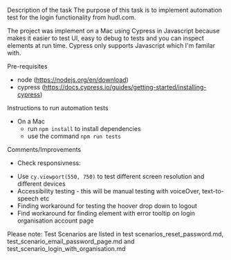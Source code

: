 Description of the task
The purpose of this task is to implement automation test for the login functionality from hudl.com.

The project was implement on a Mac using Cypress in Javascript because makes it easier to test UI, easy to debug to tests and you can inspect elements at run time. Cypress only supports Javascript which I'm familar with.

Pre-requisites

- node (https://nodejs.org/en/download)
- cypress (https://docs.cypress.io/guides/getting-started/installing-cypress)

Instructions to run automation tests

- On a Mac
  - run `npm install` to install dependencies
  - use the command `npm run tests`

Comments/Improvements

- Check responsivness:

* Use `cy.viewport(550, 750)` to test different screen resolution and different devices
* Accessibility testing - this will be manual testing with voiceOver, text-to-speech etc
* Finding workaround for testing the hoover drop down to logout
* Find workaround for finding element with error tooltip on login organisation account page

Please note: Test Scenarios are listed in test scenarios_reset_password.md, test_scenario_email_password_page.md and test_scenario_login_with_organisation.md
